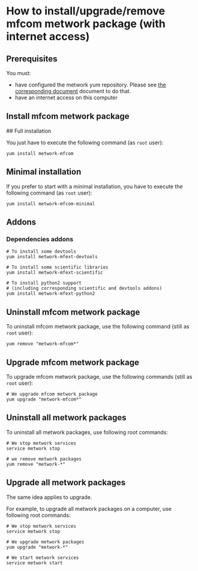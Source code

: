 # How to install/upgrade/remove mfcom metwork package (with internet access)

[//]: # (automatically generated from https://github.com/metwork-framework/resources/blob/master/cookiecutter/_%7B%7Bcookiecutter.repo%7D%7D/.metwork-framework/install_a_metwork_package.md)

## Prerequisites

You must:

- have configured the metwork yum repository. Please see [the corresponding document](configure_metwork_repo.md) document to do that.
- have an internet access on this computer

## Install mfcom metwork package

## Full installation

You just have to execute the following command (as `root` user):

```
yum install metwork-mfcom
```

## Minimal installation

If you prefer to start with a minimal installation, you have to execute the following command
(as `root` user):

```
yum install metwork-mfcom-minimal
```

## Addons

### Dependencies addons

```
# To install some devtools
yum install metwork-mfext-devtools

# To install some scientific libraries
yum install metwork-mfext-scientific

# To install python2 support
# (including corresponding scientific and devtools addons)
yum install metwork-mfext-python2
```







## Uninstall mfcom metwork package


To uninstall mfcom metwork package, use the following command (still as `root` user):



```
yum remove "metwork-mfcom*"
```

## Upgrade mfcom metwork package

To upgrade mfcom metwork package, use the following commands (still as `root` user):



```
# We upgrade mfcom metwork package
yum upgrade "metwork-mfcom*"
```



## Uninstall all metwork packages

To uninstall all metwork packages, use following root commands:

```
# We stop metwork services
service metwork stop

# we remove metwork packages
yum remove "metwork-*"
```

## Upgrade all metwork packages

The same idea applies to upgrade.

For example, to upgrade all metwork packages on a computer, use following root commands:

```
# We stop metwork services
service metwork stop

# We upgrade metwork packages
yum upgrade "metwork-*"

# We start metwork services
service metwork start
```
